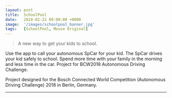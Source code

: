 ```yaml
---
layout: post
title:  SchoolPool
date:   2018-02-22 09:00:00 +0000
image:  '/images/schoolpool_banner.jpg'
tags:   [SchoolPool, Mouse Original]
---
```


> A new way to get your kids to school.

Use the app to call your autonomous SpCar for your kid. The SpCar drives your kid safely to school. Spend more time with your family in the morning and less time in the car. Project for BCW2018 Autonomous Driving Challenge.

Project designed for the Bosch Connected World Competition (Autonomous Driving Challenge) 2018 in Berlin, Germany.
***
